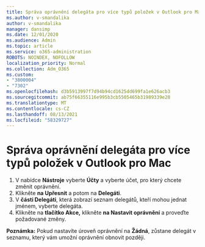 ```yaml
---
title: Správa oprávnění delegáta pro více typů položek v Outlook pro Mac
ms.author: v-smandalika
author: v-smandalika
manager: dansimp
ms.date: 12/01/2020
ms.audience: Admin
ms.topic: article
ms.service: o365-administration
ROBOTS: NOINDEX, NOFOLLOW
localization_priority: Normal
ms.collection: Adm_O365
ms.custom:
- "3800004"
- "7302"
ms.openlocfilehash: d3b5913997f7d94b94cd1625dd699fa1e626acb3
ms.sourcegitcommit: ab75f66355116e995b3cb5505465b31989339e28
ms.translationtype: MT
ms.contentlocale: cs-CZ
ms.lasthandoff: 08/13/2021
ms.locfileid: "58329727"
---
```

# <a name="manage-delegate-permissions-for-multiple-item-types-in-outlook-for-mac"></a>Správa oprávnění delegáta pro více typů položek v Outlook pro Mac

1. V nabídce **Nástroje** vyberte **Účty** a vyberte účet, pro který chcete změnit oprávnění.
2. Klikněte **na Upřesnit** a potom na **Delegáti**.
3. V **části Delegáti**, která zobrazí seznam delegátů, kteří mohou jednat jménem, vyberte delegáta.
4. Klikněte na **tlačítko Akce,** klikněte **na Nastavit oprávnění** a proveďte požadované změny.

**Poznámka:** Pokud nastavíte úroveň oprávnění na **Žádná**, zůstane delegát v seznamu, který vám umožní oprávnění obnovit později.
